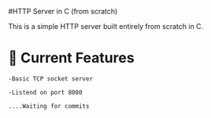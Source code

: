 
#HTTP Server in C (from scratch)

This is a simple HTTP server built entirely from scratch in C.

# 🚀 Current Features
	-Basic TCP socket server

	-Listend on port 8080

	....Waiting for commits
 
